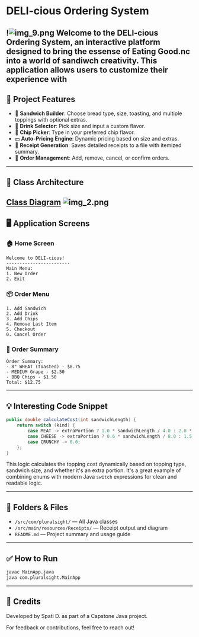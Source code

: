 # DELI-cious Ordering System
!![img_9.png](target/img_9.png)
Welcome to the **DELI-cious Ordering System**, an interactive platform designed to bring the essense of Eating Good.nc into a world of sandiwch creativity. 
This application allows users to customize their experience with
---

## 📌 Project Features

* 🍞 **Sandwich Builder**: Choose bread type, size, toasting, and multiple toppings with optional extras.
* 🥤 **Drink Selector**: Pick size and input a custom flavor.
* 🍟 **Chip Picker**: Type in your preferred chip flavor.
* 💵 **Auto-Pricing Engine**: Dynamic pricing based on size and extras.
* 📄 **Receipt Generation**: Saves detailed receipts to a file with itemized summary.
* 🧾 **Order Management**: Add, remove, cancel, or confirm orders.

---

## 🧱 Class Architecture

[Class Diagram](src/main/resources/Receipts/Capstone%202%20-%20DELI-cious.png)
![img_2.png](target/img_2.png)
---

## 🖥️ Application Screens

### 🏠 Home Screen

```
Welcome to DELI-cious!
------------------------
Main Menu:
1. New Order
2. Exit
```

### 📦 Order Menu

```
1. Add Sandwich
2. Add Drink
3. Add Chips
4. Remove Last Item
5. Checkout
0. Cancel Order
```

### 🧾 Order Summary

```
Order Summary:
- 8" WHEAT (toasted) - $8.75
- MEDIUM Grape - $2.50
- BBQ Chips - $1.50
Total: $12.75
```

---

## 💡 Interesting Code Snippet

```java
public double calculateCost(int sandwichLength) {
    return switch (kind) {
        case MEAT -> extraPortion ? 1.0 * sandwichLength / 4.0 : 2.0 * sandwichLength / 8.0;
        case CHEESE -> extraPortion ? 0.6 * sandwichLength / 8.0 : 1.5 * sandwichLength / 8.0;
        case CRUNCHY -> 0.0;
    };
}
```

This logic calculates the topping cost dynamically based on topping type, sandwich size, and whether it's an extra portion. It's a great example of combining enums with modern Java `switch` expressions for clean and readable logic.

---

## 📁 Folders & Files

* `/src/com/pluralsight/` — All Java classes
* `/src/main/resources/Receipts/` — Receipt output and diagram
* `README.md` — Project summary and usage guide

---

## ✅ How to Run

```bash
javac MainApp.java
java com.pluralsight.MainApp
```

---

## 🙌 Credits

Developed by Spati D. as part of a Capstone Java project.

For feedback or contributions, feel free to reach out!
